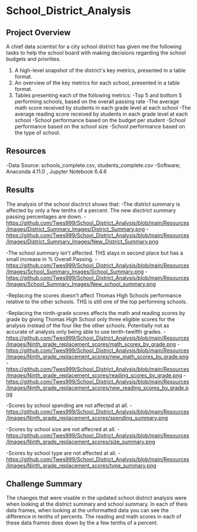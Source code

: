 # School_District_Analysis

## Project Overview
A chief data scientist for a city school district has given me the following tasks to help the school board with making decisions regarding the school budgets and priorities.

1. A high-level snapshot of the district's key metrics, presented in a table format.
2. An overview of the key metrics for each school, presented in a table format.
3. Tables presenting each of the following metrics:
      -Top 5 and bottom 5 performing schools, based on the overall passing rate
      -The average math score received by students in each grade level at each school
      -The average reading score received by students in each grade level at each school
      -School performance based on the budget per student
      -School performance based on the school size 
      -School performance based on the type of school.

## Resources
-Data Source: schools_complete.csv, students_complete.csv
-Software; Anaconda 4.11.0 , Jupyter Notebook 6.4.6

## Results
The analysis of the school disctrict shows that:
-The district summary is affected by only a few tenths of a percent. The new disctrict summary passing percentages are down.
    -https://github.com/Twes999/School_District_Analysis/blob/main/Resources/Images/District_Summary_Images/District_Summary.png
    -https://github.com/Twes999/School_District_Analysis/blob/main/Resources/Images/District_Summary_Images/New_District_Summary.png


-The school summary isn't affected. THS stays in second place but has a small increase in % Overall Passing.
    -https://github.com/Twes999/School_District_Analysis/blob/main/Resources/Images/School_Summary_Images/School_Summary.png
    -https://github.com/Twes999/School_District_Analysis/blob/main/Resources/Images/School_Summary_Images/New_school_summary.png
    
    
-Replacing the scores doesn't affect Thomas High Schools performance relative to the other schools. THS is still one of the top performing schools.

-Replacing the ninth-grade scores affects the math and reading scores by grade by giving Thomas High School only three eligible scores for the analysis instead of the four like the other schools. Potentially not as accurate of analysis only being able to use tenth-twelfth grades.
    -https://github.com/Twes999/School_District_Analysis/blob/main/Resources/Images/Ninth_grade_replacement_scores/math_scores_by_grade.png
    -https://github.com/Twes999/School_District_Analysis/blob/main/Resources/Images/Ninth_grade_replacement_scores/new_math_scores_by_grade.png
    -https://github.com/Twes999/School_District_Analysis/blob/main/Resources/Images/Ninth_grade_replacement_scores/reading_scores_by_grade.png
    -https://github.com/Twes999/School_District_Analysis/blob/main/Resources/Images/Ninth_grade_replacement_scores/new_reading_scores_by_grade.png
    
       
-Scores by school spending are not affected at all.
    -https://github.com/Twes999/School_District_Analysis/blob/main/Resources/Images/Ninth_grade_replacement_scores/spending_summary.png

-Scores by school size are not affecred at all.
    -https://github.com/Twes999/School_District_Analysis/blob/main/Resources/Images/Ninth_grade_replacement_scores/size_summary.png
    
-Scores by school type are not affected at all.
    -https://github.com/Twes999/School_District_Analysis/blob/main/Resources/Images/Ninth_grade_replacement_scores/type_summary.png
    
 

## Challenge Summary
The changes that were visable in the updated school district analysis were when looking at the district summary and school summary. In each of theis data frames, when looking at the unformatted data you can see the difference in tenths of percents. The reading and math scores in each of these data frames does down by the a few tenths of a percent.
